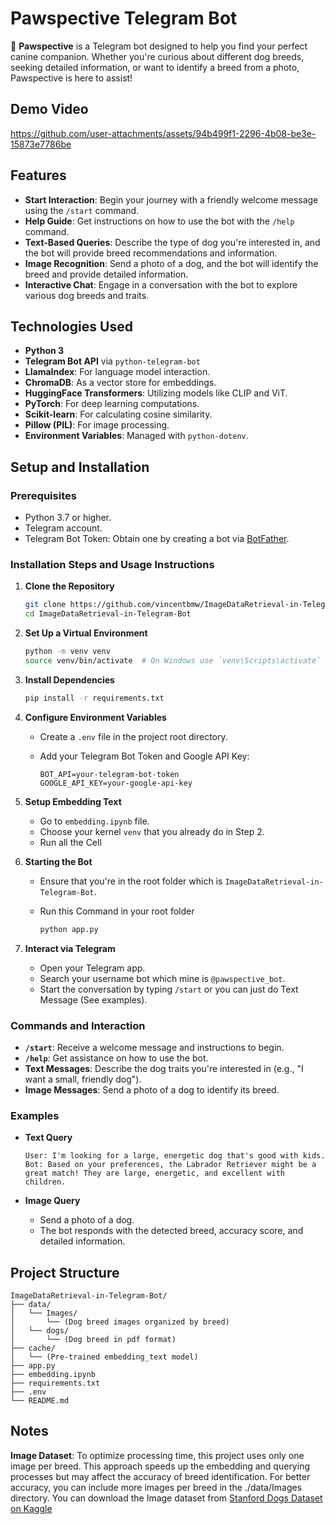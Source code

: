 # Pawspective Telegram Bot

🐾 **Pawspective** is a Telegram bot designed to help you find your perfect canine companion. Whether you're curious about different dog breeds, seeking detailed information, or want to identify a breed from a photo, Pawspective is here to assist!

## Demo Video
https://github.com/user-attachments/assets/94b499f1-2296-4b08-be3e-15873e7786be

## Features

- **Start Interaction**: Begin your journey with a friendly welcome message using the `/start` command.
- **Help Guide**: Get instructions on how to use the bot with the `/help` command.
- **Text-Based Queries**: Describe the type of dog you're interested in, and the bot will provide breed recommendations and information.
- **Image Recognition**: Send a photo of a dog, and the bot will identify the breed and provide detailed information.
- **Interactive Chat**: Engage in a conversation with the bot to explore various dog breeds and traits.

## Technologies Used

- **Python 3**
- **Telegram Bot API** via `python-telegram-bot`
- **LlamaIndex**: For language model interaction.
- **ChromaDB**: As a vector store for embeddings.
- **HuggingFace Transformers**: Utilizing models like CLIP and ViT.
- **PyTorch**: For deep learning computations.
- **Scikit-learn**: For calculating cosine similarity.
- **Pillow (PIL)**: For image processing.
- **Environment Variables**: Managed with `python-dotenv`.

## Setup and Installation

### Prerequisites

- Python 3.7 or higher.
- Telegram account.
- Telegram Bot Token: Obtain one by creating a bot via [BotFather](https://core.telegram.org/bots#6-botfather).

### Installation Steps and Usage Instructions

1. **Clone the Repository**

   ```bash
   git clone https://github.com/vincentbmw/ImageDataRetrieval-in-Telegram-Bot.git
   cd ImageDataRetrieval-in-Telegram-Bot
   ```

2. **Set Up a Virtual Environment**

   ```bash
   python -m venv venv
   source venv/bin/activate  # On Windows use `venv\Scripts\activate`
   ```

3. **Install Dependencies**

   ```bash
   pip install -r requirements.txt
   ```

4. **Configure Environment Variables**

   - Create a `.env` file in the project root directory.
   - Add your Telegram Bot Token and Google API Key:

     ```env
     BOT_API=your-telegram-bot-token
     GOOGLE_API_KEY=your-google-api-key
     ```

5. **Setup Embedding Text**

   - Go to `embedding.ipynb` file.
   - Choose your kernel `venv` that you already do in Step 2.
   - Run all the Cell

6. **Starting the Bot**

   - Ensure that you're in the root folder which is `ImageDataRetrieval-in-Telegram-Bot`.
   - Run this Command in your root folder

     ```bash
     python app.py
     ```
     
7. **Interact via Telegram**

   - Open your Telegram app.
   - Search your username bot which mine is `@pawspective_bot`.
   - Start the conversation by typing `/start` or you can just do Text Message (See examples).

### Commands and Interaction

- **`/start`**: Receive a welcome message and instructions to begin.
- **`/help`**: Get assistance on how to use the bot.
- **Text Messages**: Describe the dog traits you're interested in (e.g., "I want a small, friendly dog").
- **Image Messages**: Send a photo of a dog to identify its breed.

### Examples

- **Text Query**

  ```
  User: I'm looking for a large, energetic dog that's good with kids.
  Bot: Based on your preferences, the Labrador Retriever might be a great match! They are large, energetic, and excellent with children.
  ```

- **Image Query**

  - Send a photo of a dog.
  - The bot responds with the detected breed, accuracy score, and detailed information.

## Project Structure

```
ImageDataRetrieval-in-Telegram-Bot/
├── data/
│   └── Images/
│       └── (Dog breed images organized by breed)
│   └── dogs/
│       └── (Dog breed in pdf format)
├── cache/
│   └── (Pre-trained embedding_text model)
├── app.py
├── embedding.ipynb
├── requirements.txt
├── .env
└── README.md
```

## Notes

**Image Dataset**: To optimize processing time, this project uses only one image per breed. This approach speeds up the embedding and querying processes but may affect the accuracy of breed identification. For better accuracy, you can include more images per breed in the ./data/Images directory. You can download the Image dataset from [Stanford Dogs Dataset on Kaggle](https://www.kaggle.com/datasets/jessicali9530/stanford-dogs-dataset)
